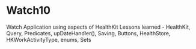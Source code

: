 # Watch10
Watch Application using aspects of HealthKit
Lessons learned - HealthKit, Query, Predicates, upDateHandler(), Saving, Buttons, HealthStore, HKWorkActivityType, enums, Sets

